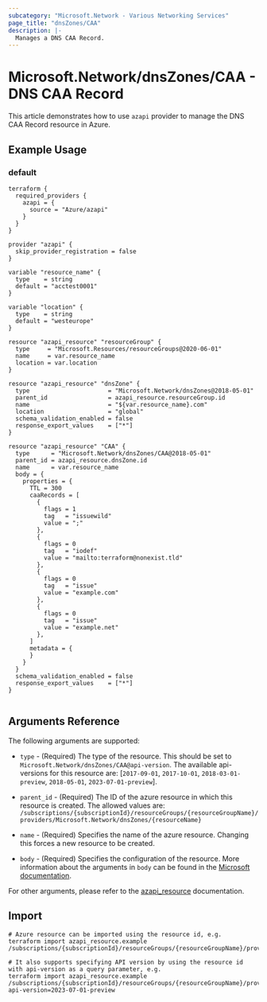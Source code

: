 ```yaml
---
subcategory: "Microsoft.Network - Various Networking Services"
page_title: "dnsZones/CAA"
description: |-
  Manages a DNS CAA Record.
---
```


# Microsoft.Network/dnsZones/CAA - DNS CAA Record

This article demonstrates how to use `azapi` provider to manage the DNS CAA Record resource in Azure.

## Example Usage

### default

```hcl
terraform {
  required_providers {
    azapi = {
      source = "Azure/azapi"
    }
  }
}

provider "azapi" {
  skip_provider_registration = false
}

variable "resource_name" {
  type    = string
  default = "acctest0001"
}

variable "location" {
  type    = string
  default = "westeurope"
}

resource "azapi_resource" "resourceGroup" {
  type     = "Microsoft.Resources/resourceGroups@2020-06-01"
  name     = var.resource_name
  location = var.location
}

resource "azapi_resource" "dnsZone" {
  type                      = "Microsoft.Network/dnsZones@2018-05-01"
  parent_id                 = azapi_resource.resourceGroup.id
  name                      = "${var.resource_name}.com"
  location                  = "global"
  schema_validation_enabled = false
  response_export_values    = ["*"]
}

resource "azapi_resource" "CAA" {
  type      = "Microsoft.Network/dnsZones/CAA@2018-05-01"
  parent_id = azapi_resource.dnsZone.id
  name      = var.resource_name
  body = {
    properties = {
      TTL = 300
      caaRecords = [
        {
          flags = 1
          tag   = "issuewild"
          value = ";"
        },
        {
          flags = 0
          tag   = "iodef"
          value = "mailto:terraform@nonexist.tld"
        },
        {
          flags = 0
          tag   = "issue"
          value = "example.com"
        },
        {
          flags = 0
          tag   = "issue"
          value = "example.net"
        },
      ]
      metadata = {
      }
    }
  }
  schema_validation_enabled = false
  response_export_values    = ["*"]
}


```



## Arguments Reference

The following arguments are supported:

* `type` - (Required) The type of the resource. This should be set to `Microsoft.Network/dnsZones/CAA@api-version`. The available api-versions for this resource are: [`2017-09-01`, `2017-10-01`, `2018-03-01-preview`, `2018-05-01`, `2023-07-01-preview`].

* `parent_id` - (Required) The ID of the azure resource in which this resource is created. The allowed values are:  
  `/subscriptions/{subscriptionId}/resourceGroups/{resourceGroupName}/providers/Microsoft.Network/dnsZones/{resourceName}`

* `name` - (Required) Specifies the name of the azure resource. Changing this forces a new resource to be created.

* `body` - (Required) Specifies the configuration of the resource. More information about the arguments in `body` can be found in the [Microsoft documentation](https://learn.microsoft.com/en-us/azure/templates/Microsoft.Network/dnsZones/CAA?pivots=deployment-language-terraform).

For other arguments, please refer to the [azapi_resource](https://registry.terraform.io/providers/Azure/azapi/latest/docs/resources/resource) documentation.

## Import

 ```shell
 # Azure resource can be imported using the resource id, e.g.
 terraform import azapi_resource.example /subscriptions/{subscriptionId}/resourceGroups/{resourceGroupName}/providers/Microsoft.Network/dnsZones/{resourceName}/CAA/{resourceName}
 
 # It also supports specifying API version by using the resource id with api-version as a query parameter, e.g.
 terraform import azapi_resource.example /subscriptions/{subscriptionId}/resourceGroups/{resourceGroupName}/providers/Microsoft.Network/dnsZones/{resourceName}/CAA/{resourceName}?api-version=2023-07-01-preview
 ```
